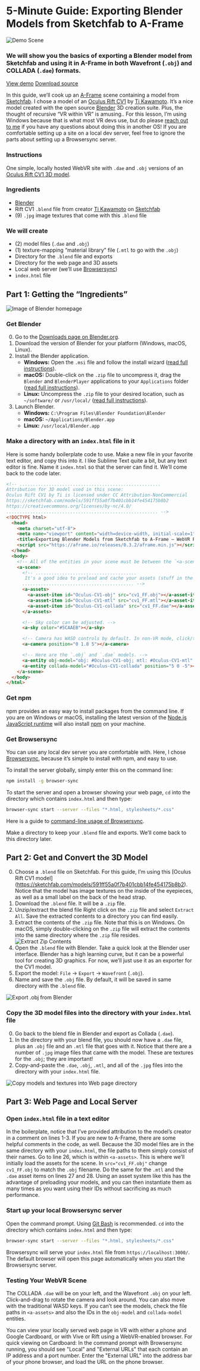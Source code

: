 <!--
post_type: creating
title: Exporting Blender Models from Sketchfab to A-Frame
author: EricaLayton
keywords: [blog, creating, blender, sketchfab, aframe, models, guides]
date_published: 2017-11-09
date_updated: 2017-11-09
-->

# 5-Minute Guide: Exporting Blender Models from Sketchfab to A-Frame

![Demo Scene](/article/export-blender-to-aframe/img/demo-cv1-model.png)

### We will show you the basics of exporting a Blender model from Sketchfab and using it in A-Frame in both Wavefront (`.obj`) and COLLADA (`.dae`) formats.

<a href="demo/" class="btn btn-demo">View demo</a>
<a href="https://github.com/WebVRRocks/webvrrocks/archive/master.zip" class="btn btn-source">Download source</a>

In this guide, we’ll cook up an [A-Frame](https://aframe.io/) scene containing a model from [Sketchfab](https://sketchfab.com/). I chose a model of an [Oculus Rift CV1](https://sketchfab.com/models/591ff55a0f7b401cbb14fe454175b8b2) by [Ti Kawamoto](https://sketchfab.com/adamselene). It’s a nice model created with the open source [Blender](https://www.blender.org/) 3D creation suite. Plus, the thought of recursive “VR within VR” is amusing..
For this lesson, I’m using Windows because that is what most VR devs use, but do please [reach out to me](https://twitter.com/EricaLayton) if you have any questions about doing this in another OS! If you are comfortable setting up a site on a local dev server, feel free to ignore the parts about setting up a Browsersync server.

### Instructions

One simple, locally hosted WebVR site with `.dae` and `.obj` versions of an [Oculus Rift CV1 3D model](https://sketchfab.com/models/591ff55a0f7b401cbb14fe454175b8b2).

### Ingredients

* [Blender](https://www.blender.org/)
* Rift CV1 `.blend` file from creator [Ti Kawamoto](https://sketchfab.com/adamselene) on [Sketchfab](https://sketchfab.com/)
* (9) `.jpg` image textures that come with this `.blend` file

### We will create

* (2) model files (`.dae` and `.obj`)
* (1) texture-mapping “material library” file (`.mtl` to go with the `.obj`)
* Directory for the `.blend` file and exports
* Directory for the web page and 3D assets
* Local web server (we’ll use [Browsersync](https://browsersync.io/))
* `index.html` file

## Part 1: Getting the “Ingredients”

![Image of Blender homepage](/article/export-blender-to-aframe/img/blender-site.png "Image of Blender homepage")

### Get Blender

0. Go to the [Downloads page on Blender.org](https://www.blender.org/download/).
0. Download the version of Blender for your platform (Windows, macOS, Linux).
0. Install the Blender application.
    * **Windows:** Open the `.msi` file and follow the install wizard ([read full instructions](https://www.blender.org/manual/getting_started/installing/windows.html)).
    * **macOS:** Double-click on the `.zip` file to uncompress it, drag the `Blender` and `BlenderPlayer` applications to your `Applications` folder ([read full instructions](https://www.blender.org/manual/getting_started/installing/macos.html)).
    * **Linux:** Uncompress the `.zip` file to your desired location, such as `~/software/` or `/usr/local/` ([read full instructions](https://www.blender.org/manual/getting_started/installing/linux.html)).
0. Launch Blender.
    * **Windows:** `C:\Program Files\Blender Foundation\Blender`
    * **macOS:** `~/Applications/Blender.app`
    * **Linux:** `/usr/local/Blender.app`


### Make a directory with an `index.html` file in it

Here is some handy boilerplate code to use. Make a new file in your favorite text editor, and copy this into it. I like Sublime Text quite a bit, but any text editor is fine. Name it `index.html` so that the server can find it. We’ll come back to the code later.

```html
<!-- .....................................................
Attribution for 3D model used in this scene:
Oculus Rift CV1 by Ti is licensed under CC Attribution-NonCommercial
https://sketchfab.com/models/591ff55a0f7b401cbb14fe454175b8b2
https://creativecommons.org/licenses/by-nc/4.0/
......................................................... -->
<!DOCTYPE html>
  <head>
    <meta charset="utf-8">
    <meta name="viewport" content="width=device-width, initial-scale=1">
    <title>Exporting Blender Models from Sketchfab to A-Frame – WebVR Rocks</title>
    <script src="https://aframe.io/releases/0.3.2/aframe.min.js"></script>
  </head>
  <body>
    <!-- All of the entities in your scene must be between the `<a-scene>` tags! -->
    <a-scene>
      <!-- ......................................
       It's a good idea to preload and cache your assets (stuff in the scene) by using an Asset System. This is an example of an Asset System. Everything in `<a-assets>` can be used as many times as you want in the scene! You can also use entities inline without an Asset System: quicker to write but slower to render. `<asset-item>` can include geometry, models, and materials.
      .......................................... -->
      <a-assets>
        <a-asset-item id="Oculus-CV1-obj" src="cv1_FF.obj"></a-asset-item>
        <a-asset-item id="Oculus-CV1-mtl" src="cv1_FF.mtl"></a-asset-item>
        <a-asset-item id="Oculus-CV1-collada" src="cv1_FF.dae"></a-asset-item>
      </a-assets>

      <!-- Sky color can be adjusted. -->
      <a-sky color="#5CAAEB"></a-sky>

      <!-- Camera has WASD controls by default. In non-VR mode, click/touch and drag to look around. -->
      <a-camera position="0 1.8 5"></a-camera>

      <!-- Here are the `.obj` and `.dae` models. -->
      <a-entity obj-model="obj: #Oculus-CV1-obj; mtl: #Oculus-CV1-mtl" position="-5 0 -5"></a-entity>
      <a-entity collada-model="#Oculus-CV1-collada" position="5 0 -5"></a-entity>
    </a-scene>
  </body>
</html>
```

### Get npm

npm provides an easy way to install packages from the command line. If you are on Windows or macOS, installing the latest version of the [Node.js JavaScript runtime](https://nodejs.org/) will also install [npm](https://www.npmjs.com/) on your machine.

### Get Browsersync
You can use any local dev server you are comfortable with. Here, I chose [Browsersync](https://browsersync.io/), because it’s simple to install with npm, and easy to use.

To install the server globally, simply enter this on the command line:

```sh
npm install -g browser-sync
```

To start the server and open a browser showing your web page, `cd` into the directory which contains `index.html` and then type:

```sh
browser-sync start --server --files "*.html, stylesheets/*.css"
```

Here is a guide to [command-line usage of Browsersync](https://www.browsersync.io/docs/command-line).

Make a directory to keep your `.blend` file and exports. We’ll come back to this directory later.


## Part 2: Get and Convert the 3D Model

0.  Choose a `.blend` file on Sketchfab. For this guide, I’m using this [Oculus Rift CV1 model]
(https://sketchfab.com/models/591ff55a0f7b401cbb14fe454175b8b2). Notice that the model has image textures on the inside of the eyepieces, as well as a small label on the back of the head strap.
0. Download the `.blend` file. It will be a `.zip` file.
0. Unzip/extract the blend file
Right click on the `.zip` file and select `Extract All`. Save the extracted contents to a directory you can find easily.
0. Extract the contents of the `.zip` file. Note that this is on Windows. On macOS, simply double-clicking on the `.zip` file will extract the contents into the same directory where the `.zip` file resides.
    ![Extract Zip Contents](/article/export-blender-to-aframe/img/extract-all.png)
0. Open the `.blend` file with Blender. Take a quick look at the Blender user interface. Blender has a high learning curve, but it can be a powerful tool for creating 3D graphics. For now, we’ll just use it as an exporter for the CV1 model.
0. Export the model: `File` → `Export` → `Wavefront` (`.obj`).
0. Name and save the `.obj` file. By default, it will be saved in same directory with the `.blend` file.

![Export .obj from Blender](/article/export-blender-to-aframe/img/export-obj.png "Export .obj from Blender")

### Copy the 3D model files into the directory with your `index.html` file

0. Go back to the blend file in Blender and export as Collada (`.dae`).
0. In the directory with your blend file, you should now have a `.dae` file, plus an `.obj` file and an `.mtl` file that goes with it. Notice that there are a number of `.jpg` image files that came with the model. These are textures for the `.obj`; they are important!
0. Copy-and-paste the `.dae`, `.obj`, `.mtl`, and all of the `.jpg` files into the directory with your `index.html` file.

![Copy models and textures into Web page directory](/article/export-blender-to-aframe/img/copy-paste-textures.png "Copy models and textures into Web page directory")

## Part 3: Web Page and Local Server

### Open `index.html` file in a text editor

In the boilerplate, notice that I’ve provided attribution to the model’s creator in a comment on lines 1-3. If you are new to A-Frame, there are some helpful comments in the code, as well.
Because the 3D model files are in the same directory with your `index.html`, the file paths to them simply consist of their names. Go to line 26, which is within `<a-assets>`. This is where we’ll initially load the assets for the scene. In `src="cv1_FF.obj"` change `cv1_FF.obj` to match the `.obj` filename. Do the same for the `.mtl` and the `.dae` asset items on lines 27 and 28.
Using an asset system like this has the advantage of preloading your models, and you can then instantiate them as many times as you want using their IDs without sacrificing as much performance.

### Start up your local Browsersync server

Open the command prompt. Using [Git Bash](https://git-scm.com/) is recommended. `cd` into the directory which contains `index.html` and then type:

```sh
browser-sync start --server --files "*.html, stylesheets/*.css"
```

Browsersync will serve your `index.html` file from `https://localhost:3000/`. The default browser will open this page automatically when you start the Browsersync server.

### Testing Your WebVR Scene

The COLLADA `.dae` will be on your left, and the Wavefront `.obj` on your left. Click-and-drag to rotate the camera and look around. You can also move with the traditional WASD keys. If you can’t see the models, check the file paths in `<a-assets>` and also the IDs in the `obj-model` and `collada-model` entities.

You can view your locally served web page in VR with either a phone and Google Cardboard, or with Vive or Rift using a WebVR-enabled browser. For quick viewing on Cardboard: In the command prompt with Browsersync running, you should see "Local" and "External URLs" that each contain an IP address and a port number. Enter the "External URL" into the address bar of your phone browser, and load the URL on the phone browser.
